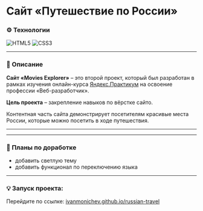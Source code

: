 #  Сайт «Путешествие по России»

### ⚙️ Технологии
![HTML5](https://img.shields.io/badge/html5-%23E34F26.svg?style=for-the-badge&logo=html5&logoColor=white)
![CSS3](https://img.shields.io/badge/css3-%231572B6.svg?style=for-the-badge&logo=css3&logoColor=white)

___

### 📄 Описание
**Сайт «Movies Explorer»** – это второй проект, который был разработан в рамках изучения онлайн-курса [Яндекс.Практикум](https://practicum.yandex.ru/) на освоение профессии «Веб-разработчик».

**Цель проекта** – закрепление навыков по вёрстке сайто.

Контентная часть сайта демонстрирует посетителям красивые места России, которые можно посетить в ходе путешествия.

___

___
### 📌 Планы по доработке
- добавить светлую тему
- добавить функционал по переключению языка

___

### 💡 Запуск проекта:
Перейдите по ссылке: [ivanmonichev.github.io/russian-travel](https://ivanmonichev.github.io/russian-travel/)